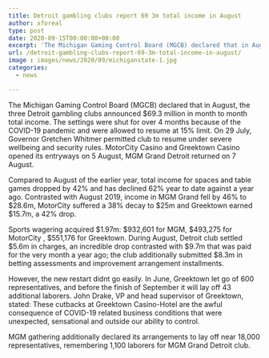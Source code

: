 ```yaml
---
title: Detroit gambling clubs report 69 3m total income in August
author: xforeal 
type: post
date: 2020-09-15T00:00:00+00:00
excerpt: 'The Michigan Gaming Control Board (MGCB) declared that in August, the three Detroit gambling clubs revealed $69 '
url: /detroit-gambling-clubs-report-69-3m-total-income-in-august/
image : images/news/2020/09/michiganstate-1.jpg
categories:
  - news

---
```

<span data-contrast="auto">The Michigan Gaming Control Board (MGCB) declared that in August, the three Detroit gambling clubs announced $69.3 million in month to month total income. The settings were shut for over 4 months because of the COVID-19 pandemic and were allowed to resume at 15&percnt; limit. On 29 July, Governor Gretchen Whitmer permitted club to resume under severe wellbeing and security rules. </span><span data-contrast="auto">MotorCity </span><span data-contrast="auto">Casino and Greektown Casino opened its entryways on 5 August, MGM Grand Detroit returned on 7 August. </span><span data-ccp-props='{"134233117":true,"134233118":true,"201341983":0,"335559739":200,"335559740":240}' />

<span data-contrast="auto">Compared to August of the earlier year, total income for spaces and table games dropped by 42&percnt; and has declined 62&percnt; year to date against a year ago. Contrasted with August 2019, income in MGM Grand fell by 46&percnt; to $28.6m, </span><span data-contrast="auto">MotorCity </span><span data-contrast="auto">suffered a 38&percnt; decay to $25m and Greektown earned $15.7m, a 42&percnt; drop. </span><span data-ccp-props='{"134233117":true,"134233118":true,"201341983":0,"335559739":200,"335559740":240}' />

<span data-contrast="auto">Sports wagering acquired $1.97m: $932,601 for MGM, $493,275 for </span><span data-contrast="auto">MotorCity </span><span data-contrast="auto">, $551,176 for Greektown. During August, Detroit club settled $5.6m in charges, an incredible drop contrasted with $9.7m that was paid for the very month a year ago; the club additionally submitted $8.3m in betting assessments and improvement arrangement installments. </span><span data-ccp-props='{"134233117":true,"134233118":true,"201341983":0,"335559739":200,"335559740":240}' />

<span data-contrast="auto">However, the new restart </span><span data-contrast="auto">didnt </span><span data-contrast="auto">go easily. In June, Greektown let go of 600 representatives, and before the finish of September it will lay off 43 additional laborers. John Drake, VP and head supervisor of Greektown, stated: These cutbacks at Greektown Casino-Hotel are the awful consequence of COVID-19 related business conditions that were unexpected, sensational and outside our ability to control. </span><span data-ccp-props='{"134233117":true,"134233118":true,"201341983":0,"335559739":200,"335559740":240}' />

<span data-contrast="auto">MGM gathering additionally declared its arrangements to lay off near 18,000 representatives, remembering 1,100 laborers for MGM Grand Detroit club. </span><span data-ccp-props='{"134233117":true,"134233118":true,"201341983":0,"335559739":200,"335559740":240}' />

<p aria-level="2">
  <span data-ccp-props='{"201341983":0,"335559738":200,"335559739":0,"335559740":276}' />
</p>